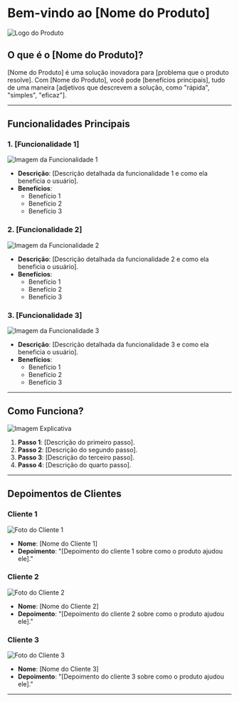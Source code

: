 # Bem-vindo ao [Nome do Produto]

![Logo do Produto](link_para_o_logo.png)

## O que é o [Nome do Produto]?

[Nome do Produto] é uma solução inovadora para [problema que o produto resolve]. Com [Nome do Produto], você pode [benefícios principais], tudo de uma maneira [adjetivos que descrevem a solução, como "rápida", "simples", "eficaz"].

---

## Funcionalidades Principais

### 1. [Funcionalidade 1]
![Imagem da Funcionalidade 1](link_para_imagem_funcionalidade1.png)
- **Descrição**: [Descrição detalhada da funcionalidade 1 e como ela beneficia o usuário].
- **Benefícios**:
  - Benefício 1
  - Benefício 2
  - Benefício 3

### 2. [Funcionalidade 2]
![Imagem da Funcionalidade 2](link_para_imagem_funcionalidade2.png)
- **Descrição**: [Descrição detalhada da funcionalidade 2 e como ela beneficia o usuário].
- **Benefícios**:
  - Benefício 1
  - Benefício 2
  - Benefício 3

### 3. [Funcionalidade 3]
![Imagem da Funcionalidade 3](link_para_imagem_funcionalidade3.png)
- **Descrição**: [Descrição detalhada da funcionalidade 3 e como ela beneficia o usuário].
- **Benefícios**:
  - Benefício 1
  - Benefício 2
  - Benefício 3

---

## Como Funciona?

![Imagem Explicativa](link_para_imagem_explicativa.png)

1. **Passo 1**: [Descrição do primeiro passo].
2. **Passo 2**: [Descrição do segundo passo].
3. **Passo 3**: [Descrição do terceiro passo].
4. **Passo 4**: [Descrição do quarto passo].

---

## Depoimentos de Clientes

### Cliente 1
![Foto do Cliente 1](link_para_foto_cliente1.png)
- **Nome**: [Nome do Cliente 1]
- **Depoimento**: "[Depoimento do cliente 1 sobre como o produto ajudou ele]."

### Cliente 2
![Foto do Cliente 2](link_para_foto_cliente2.png)
- **Nome**: [Nome do Cliente 2]
- **Depoimento**: "[Depoimento do cliente 2 sobre como o produto ajudou ele]."

### Cliente 3
![Foto do Cliente 3](link_para_foto_cliente3.png)
- **Nome**: [Nome do Cliente 3]
- **Depoimento**: "[Depoimento do cliente 3 sobre como o produto ajudou ele]."

---
